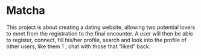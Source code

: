 # Matcha
This project is about creating a dating website, allowing two potential lovers to meet from the registration to the final encounter. A user will then be able to register, connect, fill his/her profile, search and look into the profile of other users, like them 1 , chat with those that “liked” back.
